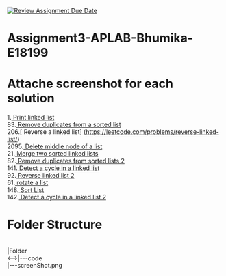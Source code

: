 [![Review Assignment Due Date](https://classroom.github.com/assets/deadline-readme-button-22041afd0340ce965d47ae6ef1cefeee28c7c493a6346c4f15d667ab976d596c.svg)](https://classroom.github.com/a/Hki4BhEK)
# Assignment3-APLAB-Bhumika-E18199 
# Attache screenshot for each solution
1.[ Print linked list ]( https://www.geeksforgeeks.org/problems/print-linked-list-elements/0)<br>
83.[ Remove duplicates from a sorted list]( https://leetcode.com/problems/remove-duplicates-from-sorted-list/description/)<br>
206.[ Reverse a linked list] (https://leetcode.com/problems/reverse-linked-list/)<br>
2095.[ Delete middle node of a list]( https://leetcode.com/problems/delete-the-middle-node-of-a-linked-list/description/)<br>
21.[ Merge two sorted linked lists]( https://leetcode.com/problems/merge-two-sorted-lists/description/)<br>
82.[ Remove duplicates from sorted lists 2]( https://leetcode.com/problems/remove-duplicates-from-sorted-list-ii/description/)<br>
141.[ Detect a cycle in a linked list]( https://leetcode.com/problems/linked-list-cycle/description/)<br>
92.[ Reverse linked list 2]( https://leetcode.com/problems/reverse-linked-list-ii/description/)<br>
61.[ rotate a list]( https://leetcode.com/problems/rotate-list/description/)<br>
148.[ Sort List]( https://leetcode.com/problems/sort-list/description/)<br>
142.[ Detect a cycle in a linked list 2]( https://leetcode.com/problems/linked-list-cycle-ii/description/)<br>

# Folder Structure
<br>
|Folder
<br>
<-->|---code<br>
    |---screenShot.png
